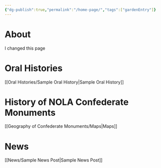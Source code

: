 ```yaml
---
{"dg-publish":true,"permalink":"/home-page/","tags":["gardenEntry"]}
---
```


# About
I changed this page

# Oral Histories
[[Oral Histories/Sample Oral History\|Sample Oral History]]

# History of NOLA Confederate Monuments
[[Geography of Confederate Monuments/Maps\|Maps]]

# News
[[News/Sample News Post\|Sample News Post]]

